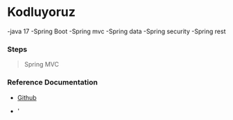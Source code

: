 # Kodluyoruz
-java 17
-Spring Boot
-Spring mvc
-Spring data
-Spring security
-Spring rest

### Steps
>Spring MVC



### Reference Documentation

* [Github](https://github.com/necipfazilgocer/KodluyoruzSpringBoot)

* '
